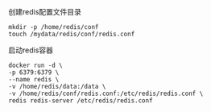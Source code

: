 
创建redis配置文件目录
```shell
mkdir -p /home/redis/conf
touch /mydata/redis/conf/redis.conf
```
启动redis容器
```shell
docker run -d \
-p 6379:6379 \
--name redis \
-v /home/redis/data:/data \
-v /home/redis/conf/redis.conf:/etc/redis/redis.conf \
redis redis-server /etc/redis/redis.conf
```